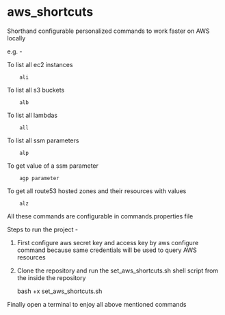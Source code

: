 # aws_shortcuts
Shorthand configurable personalized commands to work faster on AWS locally

e.g. - 

To list all ec2 instances

        ali
        
To list all s3 buckets
        
        alb
        
To list all lambdas

        all
        
To list all ssm parameters

        alp
        
To get value of a ssm parameter

        agp parameter
        
To get all route53 hosted zones and their resources with values

        alz
    
All these commands are configurable in commands.properties file

Steps to run the project - 
        
1. First configure aws secret key and access key by aws configure command because same credentials will be used to query AWS resources

2. Clone the repository and run the set_aws_shortcuts.sh shell script from the inside the repository
    
    bash +x set_aws_shortcuts.sh
    
Finally open a terminal to enjoy all above mentioned commands 
